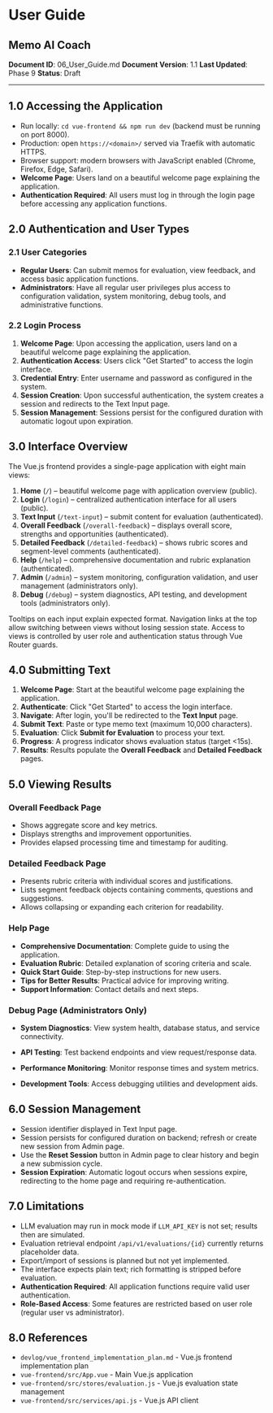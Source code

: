 # User Guide
## Memo AI Coach

**Document ID**: 06_User_Guide.md
**Document Version**: 1.1
**Last Updated**: Phase 9
**Status**: Draft

---

## 1.0 Accessing the Application
- Run locally: `cd vue-frontend && npm run dev` (backend must be running on port 8000).
- Production: open `https://<domain>/` served via Traefik with automatic HTTPS.
- Browser support: modern browsers with JavaScript enabled (Chrome, Firefox, Edge, Safari).
- **Welcome Page**: Users land on a beautiful welcome page explaining the application.
- **Authentication Required**: All users must log in through the login page before accessing any application functions.

## 2.0 Authentication and User Types
### 2.1 User Categories
- **Regular Users**: Can submit memos for evaluation, view feedback, and access basic application functions.
- **Administrators**: Have all regular user privileges plus access to configuration validation, system monitoring, debug tools, and administrative functions.

### 2.2 Login Process
1. **Welcome Page**: Upon accessing the application, users land on a beautiful welcome page explaining the application.
2. **Authentication Access**: Users click "Get Started" to access the login interface.
3. **Credential Entry**: Enter username and password as configured in the system.
4. **Session Creation**: Upon successful authentication, the system creates a session and redirects to the Text Input page.
5. **Session Management**: Sessions persist for the configured duration with automatic logout upon expiration.

## 3.0 Interface Overview
The Vue.js frontend provides a single-page application with eight main views:

1. **Home** (`/`) – beautiful welcome page with application overview (public).
2. **Login** (`/login`) – centralized authentication interface for all users (public).
3. **Text Input** (`/text-input`) – submit content for evaluation (authenticated).
4. **Overall Feedback** (`/overall-feedback`) – displays overall score, strengths and opportunities (authenticated).
5. **Detailed Feedback** (`/detailed-feedback`) – shows rubric scores and segment-level comments (authenticated).
6. **Help** (`/help`) – comprehensive documentation and rubric explanation (authenticated).
7. **Admin** (`/admin`) – system monitoring, configuration validation, and user management (administrators only).
8. **Debug** (`/debug`) – system diagnostics, API testing, and development tools (administrators only).

Tooltips on each input explain expected format. Navigation links at the top allow switching between views without losing session state. Access to views is controlled by user role and authentication status through Vue Router guards.

## 4.0 Submitting Text
1. **Welcome Page**: Start at the beautiful welcome page explaining the application.
2. **Authenticate**: Click "Get Started" to access the login interface.
3. **Navigate**: After login, you'll be redirected to the **Text Input** page.
4. **Submit Text**: Paste or type memo text (maximum 10,000 characters).
5. **Evaluation**: Click **Submit for Evaluation** to process your text.
6. **Progress**: A progress indicator shows evaluation status (target <15s).
7. **Results**: Results populate the **Overall Feedback** and **Detailed Feedback** pages.

## 5.0 Viewing Results
### Overall Feedback Page
- Shows aggregate score and key metrics.
- Displays strengths and improvement opportunities.
- Provides elapsed processing time and timestamp for auditing.

### Detailed Feedback Page
- Presents rubric criteria with individual scores and justifications.
- Lists segment feedback objects containing comments, questions and suggestions.
- Allows collapsing or expanding each criterion for readability.

### Help Page
- **Comprehensive Documentation**: Complete guide to using the application.
- **Evaluation Rubric**: Detailed explanation of scoring criteria and scale.
- **Quick Start Guide**: Step-by-step instructions for new users.
- **Tips for Better Results**: Practical advice for improving writing.
- **Support Information**: Contact details and next steps.

### Debug Page (Administrators Only)
- **System Diagnostics**: View system health, database status, and service connectivity.
- **API Testing**: Test backend endpoints and view request/response data.

- **Performance Monitoring**: Monitor response times and system metrics.
- **Development Tools**: Access debugging utilities and development aids.

## 6.0 Session Management
- Session identifier displayed in Text Input page.
- Session persists for configured duration on backend; refresh or create new session from Admin page.
- Use the **Reset Session** button in Admin page to clear history and begin a new submission cycle.
- **Session Expiration**: Automatic logout occurs when sessions expire, redirecting to the home page and requiring re-authentication.

## 7.0 Limitations
- LLM evaluation may run in mock mode if `LLM_API_KEY` is not set; results then are simulated.
- Evaluation retrieval endpoint `/api/v1/evaluations/{id}` currently returns placeholder data.
- Export/import of sessions is planned but not yet implemented.
- The interface expects plain text; rich formatting is stripped before evaluation.
- **Authentication Required**: All application functions require valid user authentication.
- **Role-Based Access**: Some features are restricted based on user role (regular user vs administrator).

## 8.0 References
- `devlog/vue_frontend_implementation_plan.md` - Vue.js frontend implementation plan
- `vue-frontend/src/App.vue` - Main Vue.js application
- `vue-frontend/src/stores/evaluation.js` - Vue.js evaluation state management
- `vue-frontend/src/services/api.js` - Vue.js API client
